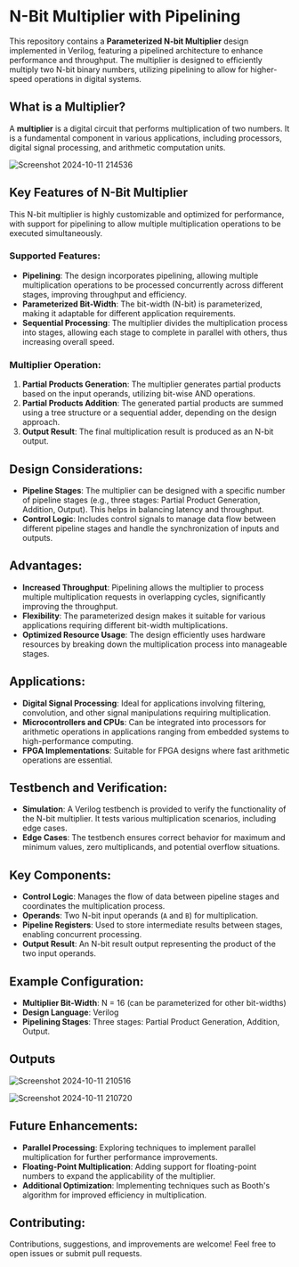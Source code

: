 # N-Bit Multiplier with Pipelining
This repository contains a **Parameterized N-bit Multiplier** design implemented in Verilog, featuring a pipelined architecture to enhance performance and throughput. The multiplier is designed to efficiently multiply two N-bit binary numbers, utilizing pipelining to allow for higher-speed operations in digital systems.

## What is a Multiplier?
A **multiplier** is a digital circuit that performs multiplication of two numbers. It is a fundamental component in various applications, including processors, digital signal processing, and arithmetic computation units.

![Screenshot 2024-10-11 214536](https://github.com/user-attachments/assets/8e6646ea-6ce5-4d04-b707-5dbade370333)


## Key Features of N-Bit Multiplier
This N-bit multiplier is highly customizable and optimized for performance, with support for pipelining to allow multiple multiplication operations to be executed simultaneously.

### Supported Features:
- **Pipelining**: The design incorporates pipelining, allowing multiple multiplication operations to be processed concurrently across different stages, improving throughput and efficiency.
- **Parameterized Bit-Width**: The bit-width (N-bit) is parameterized, making it adaptable for different application requirements.
- **Sequential Processing**: The multiplier divides the multiplication process into stages, allowing each stage to complete in parallel with others, thus increasing overall speed.

### Multiplier Operation:
1. **Partial Products Generation**: The multiplier generates partial products based on the input operands, utilizing bit-wise AND operations.
2. **Partial Products Addition**: The generated partial products are summed using a tree structure or a sequential adder, depending on the design approach.
3. **Output Result**: The final multiplication result is produced as an N-bit output.

## Design Considerations:
- **Pipeline Stages**: The multiplier can be designed with a specific number of pipeline stages (e.g., three stages: Partial Product Generation, Addition, Output). This helps in balancing latency and throughput.
- **Control Logic**: Includes control signals to manage data flow between different pipeline stages and handle the synchronization of inputs and outputs.

## Advantages:
- **Increased Throughput**: Pipelining allows the multiplier to process multiple multiplication requests in overlapping cycles, significantly improving the throughput.
- **Flexibility**: The parameterized design makes it suitable for various applications requiring different bit-width multiplications.
- **Optimized Resource Usage**: The design efficiently uses hardware resources by breaking down the multiplication process into manageable stages.

## Applications:
- **Digital Signal Processing**: Ideal for applications involving filtering, convolution, and other signal manipulations requiring multiplication.
- **Microcontrollers and CPUs**: Can be integrated into processors for arithmetic operations in applications ranging from embedded systems to high-performance computing.
- **FPGA Implementations**: Suitable for FPGA designs where fast arithmetic operations are essential.

## Testbench and Verification:
- **Simulation**: A Verilog testbench is provided to verify the functionality of the N-bit multiplier. It tests various multiplication scenarios, including edge cases.
- **Edge Cases**: The testbench ensures correct behavior for maximum and minimum values, zero multiplicands, and potential overflow situations.

## Key Components:
- **Control Logic**: Manages the flow of data between pipeline stages and coordinates the multiplication process.
- **Operands**: Two N-bit input operands (`A` and `B`) for multiplication.
- **Pipeline Registers**: Used to store intermediate results between stages, enabling concurrent processing.
- **Output Result**: An N-bit result output representing the product of the two input operands.

## Example Configuration:
- **Multiplier Bit-Width**: N = 16 (can be parameterized for other bit-widths)
- **Design Language**: Verilog
- **Pipelining Stages**: Three stages: Partial Product Generation, Addition, Output.

## Outputs

![Screenshot 2024-10-11 210516](https://github.com/user-attachments/assets/350c7d23-f3fb-4f66-b7b0-71d53df921e4)

![Screenshot 2024-10-11 210720](https://github.com/user-attachments/assets/a5539e59-d469-44ad-9ed6-05f2eb1a572b)

## Future Enhancements:
- **Parallel Processing**: Exploring techniques to implement parallel multiplication for further performance improvements.
- **Floating-Point Multiplication**: Adding support for floating-point numbers to expand the applicability of the multiplier.
- **Additional Optimization**: Implementing techniques such as Booth's algorithm for improved efficiency in multiplication.

## Contributing:
Contributions, suggestions, and improvements are welcome! Feel free to open issues or submit pull requests.
